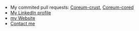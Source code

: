 - My commited pull requests: [Coreum-crust](https://go.exw.co/crust), [Coreum-cored](https://go.exw.co/coreum)
- [My LinkedIn profile](https://go.exw.co/linkedin)
- [my Website](https://go.exw.co)
- [Contact me](mailto:ping@exw.co)
